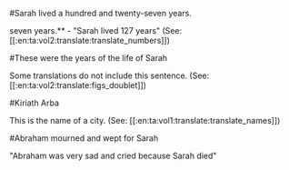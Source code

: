 #Sarah lived a hundred and twenty-seven years.

seven years.** - "Sarah lived 127 years" (See: [[:en:ta:vol2:translate:translate_numbers]])

#These were the years of the life of Sarah

Some translations do not include this sentence. (See: [[:en:ta:vol2:translate:figs_doublet]])

#Kiriath Arba

This is the name of a city. (See: [[:en:ta:vol1:translate:translate_names]])

#Abraham mourned and wept for Sarah

"Abraham was very sad and cried because Sarah died"